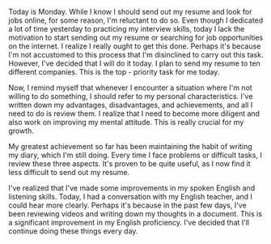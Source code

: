 Today is Monday. While I know I should send out my resume and look for jobs online, for some reason, I'm reluctant to do so. Even though I dedicated a lot of time yesterday to practicing my interview skills, today I lack the motivation to start sending out my resume or searching for job opportunities on the internet. I realize I really ought to get this done. Perhaps it's because I'm not accustomed to this process that I'm disinclined to carry out this task. However, I've decided that I will do it today. I plan to send my resume to ten different companies. This is the top - priority task for me today.

Now, I remind myself that whenever I encounter a situation where I'm not willing to do something, I should refer to my personal characteristics. I've written down my advantages, disadvantages, and achievements, and all I need to do is review them. I realize that I need to become more diligent and also work on improving my mental attitude. This is really crucial for my growth.

My greatest achievement so far has been maintaining the habit of writing my diary, which I'm still doing. Every time I face problems or difficult tasks, I review these three aspects. It's proven to be quite useful, as I now find it less difficult to send out my resume.

I've realized that I've made some improvements in my spoken English and listening skills. Today, I had a conversation with my English teacher, and I could hear more clearly. Perhaps it's because in the past few days, I've been reviewing videos and writing down my thoughts in a document. This is a significant improvement in my English proficiency. I've decided that I'll continue doing these things every day.